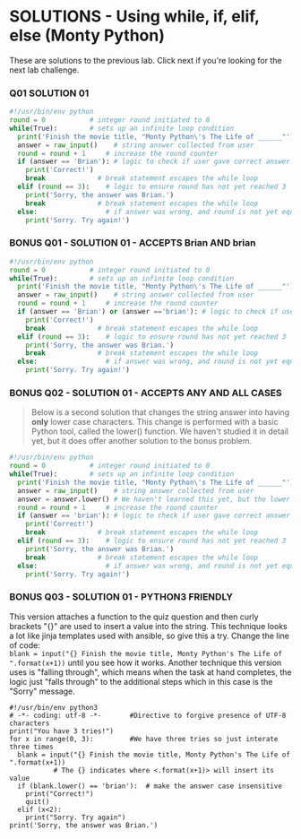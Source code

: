 # SOLUTIONS - Using while, if, elif, else (Monty Python)
These are solutions to the previous lab. Click next if you're looking for the next lab challenge.


### Q01 SOLUTION 01


``` python
#!/usr/bin/env python
round = 0           # integer round initiated to 0
while(True):        # sets up an infinite loop condition
  print('Finish the movie title, "Monty Python\'s The Life of ______"')
  answer = raw_input()    # string answer collected from user
  round = round + 1     # increase the round counter
  if (answer == 'Brian'): # logic to check if user gave correct answer
    print('Correct!')
    break             # break statement escapes the while loop
  elif (round == 3):    # logic to ensure round has not yet reached 3
    print('Sorry, the answer was Brian.')
    break             # break statement escapes the while loop
  else:                 # if answer was wrong, and round is not yet equal to 3
    print('Sorry. Try again!')
```


### BONUS Q01 - SOLUTION 01 - ACCEPTS Brian AND brian

``` python
#!/usr/bin/env python
round = 0           # integer round initiated to 0
while(True):        # sets up an infinite loop condition
  print('Finish the movie title, "Monty Python\'s The Life of ______"')
  answer = raw_input()    # string answer collected from user
  round = round + 1     # increase the round counter
  if (answer == 'Brian') or (answer =='brian'): # logic to check if user gave correct answer both 'Brian' and 'brian' match
    print('Correct!')
    break             # break statement escapes the while loop
  elif (round == 3):    # logic to ensure round has not yet reached 3
    print('Sorry, the answer was Brian.')
    break             # break statement escapes the while loop
  else:                 # if answer was wrong, and round is not yet equal to 3
    print('Sorry. Try again!')
```


### BONUS Q02 - SOLUTION 01 - ACCEPTS ANY AND ALL CASES

> Below is a second solution that changes the string answer into having **only** lower case characters. This change is performed with a basic Python tool, called the lower() function. We haven't studied it in detail yet, but it does offer another solution to the bonus problem.

``` python
#!/usr/bin/env python
round = 0           # integer round initiated to 0
while(True):        # sets up an infinite loop condition
  print('Finish the movie title, "Monty Python\'s The Life of ______"')
  answer = raw_input()    # string answer collected from user
  answer = answer.lower() # We haven't learned this yet, but the lower function makes all the characters lowercase
  round = round + 1     # increase the round counter
  if (answer == 'brian'): # logic to check if user gave correct answer 'brian' -- all lowercase is all we need to match on.
    print('Correct!')
    break             # break statement escapes the while loop
  elif (round == 3):    # logic to ensure round has not yet reached 3
    print('Sorry, the answer was Brian.')
    break             # break statement escapes the while loop
  else:                 # if answer was wrong, and round is not yet equal to 3
    print('Sorry. Try again!')
```


### BONUS Q03 - SOLUTION 01 - PYTHON3 FRIENDLY

This version attaches a function to the quiz question and then curly brackets "{}" are used to insert a value into the string. This technique looks a lot like jinja templates used with ansible, so give this a try. Change the line of code:  
`blank = input("{} Finish the movie title, Monty Python's The Life of ".format(x+1))` until you see how it works. Another technique this version uses is "falling through", which means when the task at hand completes, the logic just "falls through" to the additional steps which in this case is the "Sorry" message.

``` 
#!/usr/bin/env python3
# -*- coding: utf-8 -*-       #Directive to forgive presence of UTF-8 characters
print("You have 3 tries!")
for x in range(0, 3):         #We have three tries so just interate three times
  blank = input("{} Finish the movie title, Monty Python's The Life of ".format(x+1))
           # The {} indicates where <.format(x+1)> will insert its value
  if (blank.lower() == 'brian'):  # make the answer case insensitive
    print("Correct!")
    quit()
  elif (x<2):
    print("Sorry. Try again")
print('Sorry, the answer was Brian.')
```
